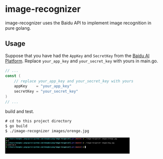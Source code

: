 # image-recognizer
image-recognizer uses the Baidu API to implement image recognition in pure golang.

## Usage
Suppose that you have had the `AppKey` and `SecretKey` from the [Baidu AI Platform](https://ai.baidu.com). Replace `your_app_key` and `your_secret_key` with yours in main.go.
```go
// ...
const (
	// replace your_app_key and your_secret_key with yours
	appKey    = "your_app_key"
	secretKey = "your_secret_key"
)
// ...
```

build and test.
```shell
# cd to this project directory
$ go build
$ ./image-recognizer images/orenge.jpg
```

<img src="images/usage.jpg" width=80% height=80% />

